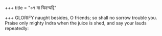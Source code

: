 +++
title = "०१ मा चिदन्यद्वि"

+++
GLORIFY naught besides, O friends; so shall no sorrow trouble you.  
     Praise only mighty Indra when the juice is shed, and say your lauds repeatedly: